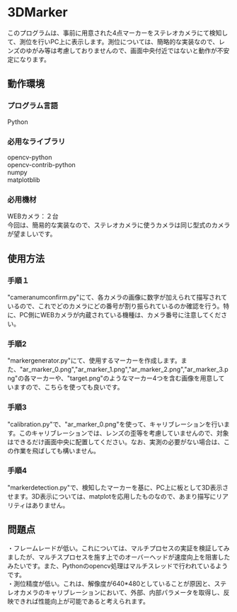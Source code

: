 # 3DMarker
このプログラムは、事前に用意された4点マーカーをステレオカメラにて検知して、測位を行いPC上に表示します。測位については、簡略的な実装なので、レンズのゆがみ等は考慮しておりませんので、画面中央付近ではないと動作が不安定になります。

## 動作環境
### プログラム言語  
Python  

### 必用なライブラリ
opencv-python  
opencv-contrib-python  
numpy  
matplotblib  

### 必用機材
WEBカメラ：２台  
今回は、簡易的な実装なので、ステレオカメラに使うカメラは同じ型式のカメラが望ましいです。

## 使用方法
### 手順１
"cameranumconfirm.py"にて、各カメラの画像に数字が加えられて描写されているので、これでどのカメラにどの番号が割り振られているのか確認を行う。特に、PC側にWEBカメラが内蔵されている機種は、カメラ番号に注意してください。

### 手順2
"markergenerator.py"にて、使用するマーカーを作成します。また、"ar_marker_0.png","ar_marker_1.png","ar_marker_2.png","ar_marker_3.png"の各マーカーや、"target.png"のようなマーカー4つを含む画像を用意していますので、こちらを使っても良いです。

### 手順3
"calibration.py"で、"ar_marker_0.png"を使って、キャリブレーションを行います。このキャリブレーションでは、レンズの歪等を考慮していませんので、対象はできるだけ画面中央に配置してください。なお、実測の必要がない場合は、この作業を飛ばしても構いません。

### 手順4
"markerdetection.py"で、検知したマーカーを基に、PC上に板として3D表示させます。3D表示については、matplotを応用したものなので、あまり描写にリアリティはありません。

## 問題点
・フレームレードが低い。これについては、マルチプロセスの実証を検証してみましたが、マルチスプロセスを施す上でのオーバーヘッドが速度向上を阻害したみたいです。また、Pythonのopencv処理はマルチスレッドで行われているようです。  
・測位精度が低い。これは、解像度が640*480としていることが原因と、ステレオカメラのキャリブレーションにおいて、外部、内部パラメータを取得し、反映できれば性能向上が可能であると考えられます。